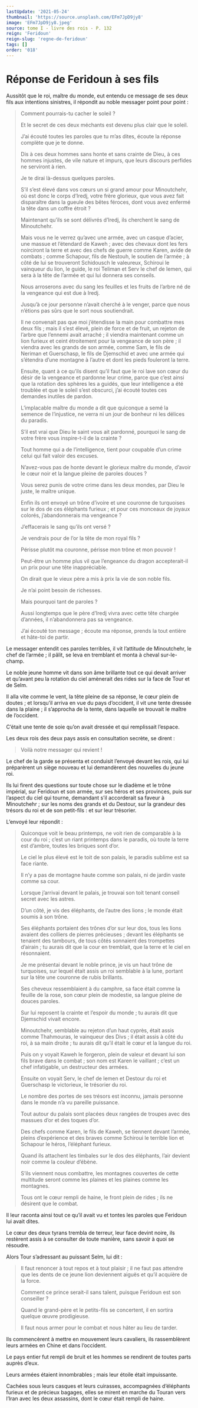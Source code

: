 ```yaml
---
lastUpdate: '2021-05-24'
thumbnail: 'https://source.unsplash.com/EFm7JpD9jy8'
image: 'EFm7JpD9jy8.jpeg'
source: tome I - livre des rois - P. 132
reign: 'Feridoun'
reign-slug: 'regne-de-feridoun'
tags: []
order: '018'
---
```


# Réponse de Feridoun à ses fils

Aussitôt que le roi, maître du monde, eut entendu ce message de ses deux fils aux intentions sinistres, il répondit au noble messager point pour point :

> Comment pourrais-tu cacher le soleil ?
>
> Et le secret de ces deux méchants est devenu plus clair que le soleil.
>
> J’ai écouté toutes les paroles que tu m’as dites, écoute la réponse complète que je te donne.
>
> Dis à ces deux hommes sans honte et sans crainte de Dieu, à ces hommes injustes, de vile nature et impurs, que leurs discours perfides ne serviront à rien.
>
> Je te dirai là-dessus quelques paroles.
>
> S’il s’est élevé dans vos cœurs un si grand amour pour Minoutchehr, où est donc le corps d’Iredj, votre frère glorieux, que vous avez fait disparaître dans la gueule des bêtes féroces, dont vous avez enfermé la tête dans un coffre étroit ?
>
> Maintenant qu’ils se sont délivrés d’Iredj, ils cherchent le sang de Minoutchehr.
>
> Mais vous ne le verrez qu’avec une armée, avec un casque d’acier, une massue et l’étendard de Kaweh ; avec des chevaux dont les fers noirciront la terre et avec des chefs de guerre comme Karen, avide de combats ; comme Schapour, fils de Nestouh, le soutien de l’armée ; à côté de lui se trouveront Schidousch le valeureux, Schiroui le vainqueur du lion, le guide, le roi Teliman et Serv le chef de Iemen, qui sera à la tête de l’armée et qui lui donnera ses conseils.
>
> Nous arroserons avec du sang les feuilles et les fruits de l’arbre né de la vengeance qui est due à Iredj.
>
> Jusqu’à ce jour personne n’avait cherché à le venger, parce que nous n’étions pas sûrs que le sort nous soutiendrait.
>
> Il ne convenait pas que moi j’étendisse la main pour combattre mes deux fils ; mais il s’est élevé, plein de force et de fruit, un rejeton de l’arbre que l’ennemi avait arraché ; il viendra maintenant comme un lion furieux et ceint étroitement pour la vengeance de son père ; il viendra avec les grands de son armée, comme Sam, le fils de Neriman et Guerschasp, le fils de Djemschid et avec une armée qui s’étendra d’une montagne à l’autre et dont les pieds fouleront la terre.
>
> Ensuite, quant à ce qu’ils disent qu’il faut que le roi lave son cœur du désir de la vengeance et pardonne leur crime, parce que c’est ainsi que la rotation des sphères les a guidés, que leur intelligence a été troublée et que le soleil s’est obscurci, j’ai écouté toutes ces demandes inutiles de pardon.
>
> L’implacable maître du monde a dit que quiconque a semé la semence de l’injustice, ne verra ni un jour de bonheur ni les délices du paradis.
>
> S’il est vrai que Dieu le saint vous ait pardonné, pourquoi le sang de votre frère vous inspire-t-il de la crainte ?
>
> Tout homme qui a de l’intelligence, tient pour coupable d’un crime celui qui fait valoir des excuses.
>
> N’avez-vous pas de honte devant le glorieux maître du monde, d’avoir le cœur noir et la langue pleine de paroles douces ?
>
> Vous serez punis de votre crime dans les deux mondes, par Dieu le juste, le maître unique.
>
> Enfin ils ont envoyé un trône d’ivoire et une couronne de turquoises sur le dos de ces éléphants furieux ; et pour ces monceaux de joyaux colorés, j’abandonnerais ma vengeance ?
>
> J’effacerais le sang qu’ils ont versé ?
>
> Je vendrais pour de l’or la tête de mon royal fils ?
>
> Périsse plutôt ma couronne, périsse mon trône et mon pouvoir !
>
> Peut-être un homme plus vil que l’engeance du dragon accepterait-il un prix pour une tête inappréciable.
>
> On dirait que le vieux père a mis à prix la vie de son noble fils.
>
> Je n’ai point besoin de richesses.
>
> Mais pourquoi tant de paroles ?
>
> Aussi longtemps que le père d’Iredj vivra avec cette tête chargée d’années, il n’abandonnera pas sa vengeance.
>
> J’ai écouté ton message ; écoute ma réponse, prends la tout entière et hâte-toi de partir.

Le messager entendit ces paroles terribles, il vit l’attitude de Minoutchehr, le chef de l’armée ; il pâlit, se leva en tremblant et monta à cheval sur-le-champ.

Le noble jeune homme vit dans son âme brillante tout ce qui devait arriver et qu’avant peu la rotation du ciel amènerait des rides sur la face de Tour et de Selm.

Il alla vite comme le vent, la tête pleine de sa réponse, le cœur plein de doutes ; et lorsqu’il arriva en vue du pays d’occident, il vit une tente dressée dans la plaine ; il s’approcha de la tente, dans laquelle se trouvait le maître de l’occident.

C’était une tente de soie qu’on avait dressée et qui remplissait l’espace.

Les deux rois des deux pays assis en consultation secrète, se dirent :

> Voilà notre messager qui revient !

Le chef de la garde se présenta et conduisit l’envoyé devant les rois, qui lui préparèrent un siège nouveau et lui demandèrent des nouvelles du jeune roi.

Ils lui firent des questions sur toute chose sur le diadème et le trône impérial, sur Feridoun et son armée, sur ses héros et ses provinces, puis sur l’aspect du ciel qui tourne, demandant s’il accorderait sa faveur à Minoutchehr ; sur les noms des grands et du Destour, sur la grandeur des trésors du roi et de son petit-fils : et sur leur trésorier.

L’envoyé leur répondit :

> Quiconque voit le beau printemps, ne voit rien de comparable à la cour du roi ; c’est un riant printemps dans le paradis, où toute la terre est d’ambre, toutes les briques sont d’or.
>
> Le ciel le plus élevé est le toit de son palais, le paradis sublime est sa face riante.
>
> Il n’y a pas de montagne haute comme son palais, ni de jardin vaste comme sa cour.
>
> Lorsque j’arrivai devant le palais, je trouvai son toit tenant conseil secret avec les astres.
>
> D’un côté, je vis des éléphants, de l’autre des lions ; le monde était soumis à son trône.
>
> Ses éléphants portaient des trônes d’or sur leur dos, tous les lions avaient des colliers de pierres précieuses ; devant les éléphants se tenaient des tambours, de tous côtés sonnaient des trompettes d’airain ; tu aurais dit que la cour en tremblait, que la terre et le ciel en résonnaient.
>
> Je me présentai devant le noble prince, je vis un haut trône de turquoises, sur lequel était assis un roi semblable à la lune, portant sur la tête une couronne de rubis brillants.
>
> Ses cheveux ressemblaient à du camphre, sa face était comme la feuille de la rose, son cœur plein de modestie, sa langue pleine de douces paroles.
>
> Sur lui reposent la crainte et l’espoir du monde ; tu aurais dit que Djemschid vivait encore.
>
> Minoutchehr, semblable au rejeton d’un haut cyprès, était assis comme Thahmouras, le vainqueur des Divs ; il était assis à côté du roi, à sa main droite ; tu aurais dit qu’il était le cœur et la langue du roi.
>
> Puis on y voyait Kaweh le forgeron, plein de valeur et devant lui son fils brave dans le combat ; son nom est Karen le vaillant ; c’est un chef infatigable, un destructeur des armées.
>
> Ensuite on voyait Serv, le chef de Iemen et Destour du roi et Guerschasp le victorieux, le trésorier du roi.
>
> Le nombre des portes de ses trésors est inconnu, jamais personne dans le monde n’a vu pareille puissance.
>
> Tout autour du palais sont placées deux rangées de troupes avec des massues d’or et des toques d’or.
>
> Des chefs comme Karen, le fils de Kaweh, se tiennent devant l’armée, pleins d’expérience et des braves comme Schiroui le terrible lion et Schapour le héros, l’éléphant furieux.
>
> Quand ils attachent les timbales sur le dos des éléphants, l’air devient noir comme la couleur d’ébène.
>
> S’ils viennent nous combattre, les montagnes couvertes de cette multitude seront comme les plaines et les plaines comme les montagnes.
>
> Tous ont le cœur rempli de haine, le front plein de rides ; ils ne désirent que le combat.

Il leur raconta ainsi tout ce qu’il avait vu et tontes les paroles que Feridoun lui avait dites.

Le cœur des deux tyrans trembla de terreur, leur face devint noire, ils restèrent assis à se consulter de toute manière, sans savoir à quoi se résoudre.

Alors Tour s’adressant au puissant Selm, lui dit :

> Il faut renoncer à tout repos et à tout plaisir ; il ne faut pas attendre que les dents de ce jeune lion deviennent aiguës et qu’il acquière de la force.
>
> Comment ce prince serait-il sans talent, puisque Feridoun est son conseiller ?
>
> Quand le grand-père et le petits-fils se concertent, il en sortira quelque œuvre prodigieuse.
>
> Il faut nous armer pour le combat et nous hâter au lieu de tarder.

Ils commencèrent à mettre en mouvement leurs cavaliers, ils rassemblèrent leurs armées en Chine et dans l’occident.

Le pays entier fut rempli de bruit et les hommes se rendirent de toutes parts auprès d’eux.

Leurs armées étaient innombrables ; mais leur étoile était impuissante.

Cachées sous leurs casques et leurs cuirasses, accompagnées d’éléphants furieux et de précieux bagages, elles se mirent en marche du Touran vers l’Iran avec les deux assassins, dont le cœur était rempli de haine.
